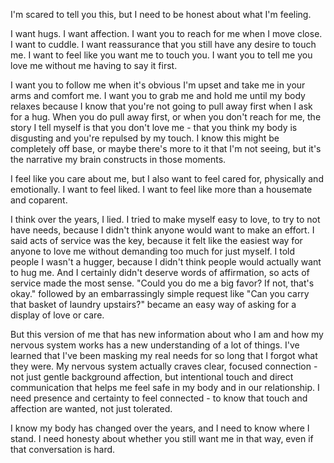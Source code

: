 I'm scared to tell you this, but I need to be honest about what I'm feeling.

I want hugs. I want affection. I want you to reach for me when I move close. I want to cuddle. I want reassurance that you still have any desire to touch me. I want to feel like you want me to touch you. I want you to tell me you love me without me having to say it first. 

I want you to follow me when it's obvious I'm upset and take me in your arms and comfort me. I want you to grab me and hold me until my body relaxes because I know that you're not going to pull away first when I ask for a hug. When you do pull away first, or when you don't reach for me, the story I tell myself is that you don't love me - that you think my body is disgusting and you're repulsed by my touch. I know this might be completely off base, or maybe there's more to it that I'm not seeing, but it's the narrative my brain constructs in those moments.

I feel like you care about me, but I also want to feel cared for, physically and emotionally. I want to feel liked. I want to feel like more than a housemate and coparent. 

I think over the years, I lied. I tried to make myself easy to love, to try to not have needs, because I didn't think anyone would want to make an effort. I said acts of service was the key, because it felt like the easiest way for anyone to love me without demanding too much for just myself. I told people I wasn't a hugger, because I didn't think people would actually want to hug me. And I certainly didn't deserve words of affirmation, so acts of service made the most sense. "Could you do me a big favor? If not, that's okay." followed by an embarrassingly simple request like "Can you carry that basket of laundry upstairs?" became an easy way of asking for a display of love or care. 

But this version of me that has new information about who I am and how my nervous system works has a new understanding of a lot of things. I've learned that I've been masking my real needs for so long that I forgot what they were. My nervous system actually craves clear, focused connection - not just gentle background affection, but intentional touch and direct communication that helps me feel safe in my body and in our relationship. I need presence and certainty to feel connected - to know that touch and affection are wanted, not just tolerated.

I know my body has changed over the years, and I need to know where I stand. I need honesty about whether you still want me in that way, even if that conversation is hard.